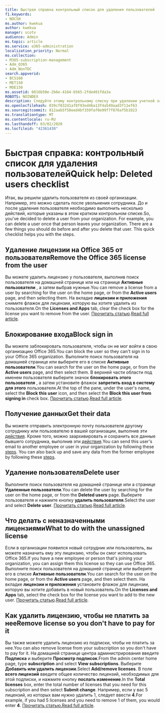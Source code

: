 ```yaml
---
title: Быстрая справка контрольный список для удаления пользователей
f1.keywords:
- NOCSH
ms.author: kwekua
author: kwekua
manager: scotv
audience: Admin
ms.topic: article
ms.service: o365-administration
localization_priority: Normal
ms.collection:
- M365-subscription-management
- Adm_O365
- Adm_NonTOC
search.appverid:
- BCS160
- MET150
- MOE150
ms.assetid: 6016b50e-2b6e-4164-b565-2fde401fda3a
ROBOTS: NOINDEX
description: Следуйте этому контрольному списку при удалении учетной записи пользователя Office 365.
ms.openlocfilehash: 039cf832d1af8f93ed46a13f4a549aad3f11ef63
ms.sourcegitcommit: 812aab5f58eed4bf359faf0e99f7f876af5b1023
ms.translationtype: MT
ms.contentlocale: ru-RU
ms.lasthandoff: 03/02/2020
ms.locfileid: "42361430"
---
```

# <a name="quick-help-deleted-users-checklist"></a><span data-ttu-id="f7b06-103">Быстрая справка: контрольный список для удаления пользователей</span><span class="sxs-lookup"><span data-stu-id="f7b06-103">Quick help: Deleted users checklist</span></span>

<span data-ttu-id="f7b06-p101">Итак, вы решили удалить пользователя из своей организации. Например, это можно сделать после увольнения сотрудника. До и после удаления пользователя необходимо выполнить несколько действий, которые указаны в этом кратком контрольном списке.</span><span class="sxs-lookup"><span data-stu-id="f7b06-p101">So, you've decided to delete a user from your organization. For example, you can delete a user once that person leaves your organization. There are a few things you should do before and after you delete that user. This quick checklist helps you with the steps.</span></span>
  
## <a name="remove-the-office-365-license-from-the-user"></a><span data-ttu-id="f7b06-108">Удаление лицензии на Office 365 от пользователя</span><span class="sxs-lookup"><span data-stu-id="f7b06-108">Remove the Office 365 license from the user</span></span>

<span data-ttu-id="f7b06-109">Вы можете удалить лицензию у пользователя, выполнив поиск пользователя на домашней странице или на странице **Активные пользователи** , а затем выбрав нужные.</span><span class="sxs-lookup"><span data-stu-id="f7b06-109">You can remove a license from a user by searching for the user on the home page, or from the **Active users** page, and then selecting them.</span></span> <span data-ttu-id="f7b06-110">На вкладке **лицензии и приложения** снимите флажок для лицензии, которую вы хотите удалить из пользователя.</span><span class="sxs-lookup"><span data-stu-id="f7b06-110">On the **Licenses and Apps** tab, clear the check box for the license you want to remove from the user.</span></span> <span data-ttu-id="f7b06-111">[Прочитать статью](../manage/remove-licenses-from-users.md).</span><span class="sxs-lookup"><span data-stu-id="f7b06-111">[Read full article](../manage/remove-licenses-from-users.md).</span></span>
  
## <a name="block-sign-in"></a><span data-ttu-id="f7b06-112">Блокирование входа</span><span class="sxs-lookup"><span data-stu-id="f7b06-112">Block sign in</span></span>

<span data-ttu-id="f7b06-113">Вы можете заблокировать пользователя, чтобы он не мог войти в свою организацию Office 365.</span><span class="sxs-lookup"><span data-stu-id="f7b06-113">You can block the user so they can't sign in to your Office 365 organization.</span></span> <span data-ttu-id="f7b06-114">Выполните поиск пользователя на домашней странице или выберите его в списке **Активные пользователи**.</span><span class="sxs-lookup"><span data-stu-id="f7b06-114">You can search for the user on the home page, or from the **Active users** page, and then select them.</span></span> <span data-ttu-id="f7b06-115">В верхней части области под именем пользователя выберите значок **блокировать этого пользователя** , а затем установите флажок **запретить вход в систему для этого** пользователя.</span><span class="sxs-lookup"><span data-stu-id="f7b06-115">At the top of the pane, under the user's name, select the **Block this user** icon, and then select the **Block this user from signing in** check box.</span></span> <span data-ttu-id="f7b06-116">[Прочитать статью](../add-users/assign-admin-roles.md).</span><span class="sxs-lookup"><span data-stu-id="f7b06-116">[Read full article](../add-users/assign-admin-roles.md).</span></span>
  
## <a name="get-their-data"></a><span data-ttu-id="f7b06-117">Получение данных</span><span class="sxs-lookup"><span data-stu-id="f7b06-117">Get their data</span></span>

<span data-ttu-id="f7b06-p104">Вы можете отправить электронную почту пользователя другому сотруднику или пользователю в вашей организации, выполнив эти [действия](../add-users/remove-former-employee.md). Кроме того, можно заархивировать и сохранить все данные бывшего сотрудника, выполнив эти [действия](../add-users/get-access-to-and-back-up-a-former-user-s-data.md).</span><span class="sxs-lookup"><span data-stu-id="f7b06-p104">You can send this user's email to another employee or user in your organization by following these [steps](../add-users/remove-former-employee.md). You can also back up and save any data from the former employee by following these [steps](../add-users/get-access-to-and-back-up-a-former-user-s-data.md).</span></span>
  
## <a name="delete-user"></a><span data-ttu-id="f7b06-120">Удаление пользователя</span><span class="sxs-lookup"><span data-stu-id="f7b06-120">Delete user</span></span>

<span data-ttu-id="f7b06-121">Выполните поиск пользователя на домашней странице или а странице **Удаленные пользователи**.</span><span class="sxs-lookup"><span data-stu-id="f7b06-121">You can delete the user by searching for the user on the home page, or from the **Deleted users** page.</span></span> <span data-ttu-id="f7b06-122">Выберите пользователя и нажмите кнопку **удалить пользователя**.</span><span class="sxs-lookup"><span data-stu-id="f7b06-122">Select the user and select **Delete user**.</span></span> <span data-ttu-id="f7b06-123">[Прочитать статью](../add-users/delete-a-user.md).</span><span class="sxs-lookup"><span data-stu-id="f7b06-123">[Read full article](../add-users/delete-a-user.md).</span></span>
  
## <a name="what-to-do-with-the-unassigned-license"></a><span data-ttu-id="f7b06-124">Что делать с неназначенными лицензиями</span><span class="sxs-lookup"><span data-stu-id="f7b06-124">What to do with the unassigned license</span></span>

<span data-ttu-id="f7b06-125">Если в организации появился новый сотрудник или пользователь, вы можете назначить ему эту лицензию, чтобы он смог использовать Office 365.</span><span class="sxs-lookup"><span data-stu-id="f7b06-125">If you have a new employee or person that's joining your organization, you can assign them this license so they can use Office 365.</span></span> <span data-ttu-id="f7b06-126">Выполните поиск пользователя на домашней странице или выберите его в списке **Активные пользователи**.</span><span class="sxs-lookup"><span data-stu-id="f7b06-126">You can search for the user on the home page, or from the **Active users** page, and then select them.</span></span> <span data-ttu-id="f7b06-127">На вкладке **лицензии и приложения** установите флажок для лицензии, которую вы хотите добавить в новый пользователь.</span><span class="sxs-lookup"><span data-stu-id="f7b06-127">On the **Licenses and Apps** tab, select the check box for the license you want to add to the new user.</span></span> <span data-ttu-id="f7b06-128">[Прочитать статью](../manage/assign-licenses-to-users.md).</span><span class="sxs-lookup"><span data-stu-id="f7b06-128">[Read full article](../manage/assign-licenses-to-users.md).</span></span>
  
## <a name="remove-license-so-you-dont-have-to-pay-for-it"></a><span data-ttu-id="f7b06-129">Как удалить лицензию, чтобы не платить за нее</span><span class="sxs-lookup"><span data-stu-id="f7b06-129">Remove license so you don't have to pay for it</span></span>

<span data-ttu-id="f7b06-130">Вы также можете удалить лицензию из подписки, чтобы не платить за нее.</span><span class="sxs-lookup"><span data-stu-id="f7b06-130">You can also remove license from your subscription so you don't have to pay for it.</span></span> <span data-ttu-id="f7b06-131">На домашней странице центра администрирования введите **Подписка** и выберите **Просмотр подписок**.</span><span class="sxs-lookup"><span data-stu-id="f7b06-131">From the admin center home page, type **subscription** and select **View subscriptions**.</span></span> <span data-ttu-id="f7b06-132">Выберите **Добавить или удалить лицензии**.</span><span class="sxs-lookup"><span data-stu-id="f7b06-132">Select **Add/remove licenses**.</span></span> <span data-ttu-id="f7b06-133">В поле **всего лицензий** введите общее количество лицензий, необходимых для этой подписки, и нажмите кнопку **послать изменение**.</span><span class="sxs-lookup"><span data-stu-id="f7b06-133">In the **Total licenses** box, enter the total number of licenses that you need for this subscription and then select **Submit change**.</span></span> <span data-ttu-id="f7b06-134">Например, если у вас 5 лицензий, из которых вам нужно удалить 1, следует ввести **4**.</span><span class="sxs-lookup"><span data-stu-id="f7b06-134">For example, if you had 5 licenses and you need to remove 1 of them, you would enter **4**.</span></span> <span data-ttu-id="f7b06-135">[Прочитать статью.](../../commerce/licenses/remove-licenses-from-subscription.md)</span><span class="sxs-lookup"><span data-stu-id="f7b06-135">[Read full article](../../commerce/licenses/remove-licenses-from-subscription.md).</span></span>
